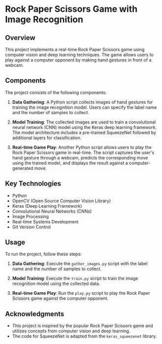 # Rock Paper Scissors Game with Image Recognition

## Overview
This project implements a real-time Rock Paper Scissors game using computer vision and deep learning techniques. The game allows users to play against a computer opponent by making hand gestures in front of a webcam.

## Components
The project consists of the following components:

1. **Data Gathering**: A Python script collects images of hand gestures for training the image recognition model. Users can specify the label name and the number of samples to collect.

2. **Model Training**: The collected images are used to train a convolutional neural network (CNN) model using the Keras deep learning framework. The model architecture includes a pre-trained SqueezeNet followed by additional layers for classification.

3. **Real-time Game Play**: Another Python script allows users to play the Rock Paper Scissors game in real-time. The script captures the user's hand gesture through a webcam, predicts the corresponding move using the trained model, and displays the result against a computer-generated move.

## Key Technologies
- Python
- OpenCV (Open Source Computer Vision Library)
- Keras (Deep Learning Framework)
- Convolutional Neural Networks (CNNs)
- Image Processing
- Real-time Systems Development
- Git Version Control

## Usage
To run the project, follow these steps:

1. **Data Gathering**: Execute the `gather_images.py` script with the label name and the number of samples to collect.

2. **Model Training**: Execute the `train.py` script to train the image recognition model using the collected data.

3. **Real-time Game Play**: Run the `play.py` script to play the Rock Paper Scissors game against the computer opponent.

## Acknowledgments
- This project is inspired by the popular Rock Paper Scissors game and utilizes concepts from computer vision and deep learning.
- The code for SqueezeNet is adapted from the `keras_squeezenet` library.

